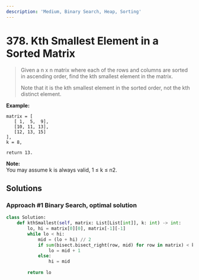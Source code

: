```yaml
---
description: 'Medium, Binary Search, Heap, Sorting'
---
```


# 378. Kth Smallest Element in a Sorted Matrix

> Given a n x n matrix where each of the rows and columns are sorted in ascending order, find the kth smallest element in the matrix.
>
> Note that it is the kth smallest element in the sorted order, not the kth distinct element.

**Example:**

```text
matrix = [
   [ 1,  5,  9],
   [10, 11, 13],
   [12, 13, 15]
],
k = 8,

return 13.
```

**Note:**  
You may assume k is always valid, 1 ≤ k ≤ n2.

## Solutions

### Approach \#1 Binary Search, optimal solution

```python
class Solution:
    def kthSmallest(self, matrix: List[List[int]], k: int) -> int:
        lo, hi = matrix[0][0], matrix[-1][-1]
        while lo < hi:
            mid = (lo + hi) // 2
            if sum(bisect.bisect_right(row, mid) for row in matrix) < k:
                lo = mid + 1
            else:
                hi = mid
                
        return lo
```


